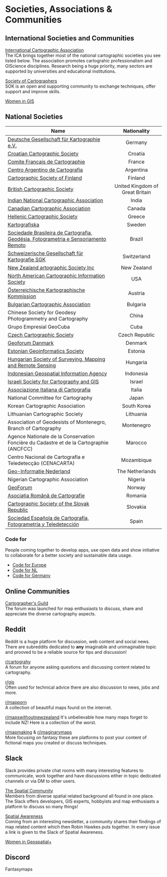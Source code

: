# Societies, Associations & Communities 

## International Societies and Communities

[International Cartographic Association](https://icaci.org/)  
The ICA brings together most of the national cartographic societies you see listed below. The association promotes cartograhic professionalism and GIScience disciplines. Research being a huge priority, many sectors are supported by universities and educational institutions. 

[Society of Cartographers](https://soc.org.uk/)  
SOK is an open and supporting community to exchange techniques, offer support and improve skills. 

[Women in GIS](https://womeningis.wildapricot.org/)

## National Societies 

|  Name   |   Nationality      | 
|-------- | :-------------: |
|[Deutsche Gesellschaft für Kartographie e.V.](https://www.dgfk.net/) | Germany |
|[Croatian Cartographic Society](http://www.kartografija.hr/) | Croatia |
|[Comite Francais de Cartographie](http://www.lecfc.fr/) | France | 
|[Centro Argentino de Cartografia](http://centroargentinodecartografia.org/) | Argentina |
|[Cartographic Society of Finland](http://www.kartogra.fi/in-english/) | Finland |
|[British Cartographic Society](www.cartography.org.uk) | United Kingdom of Great Britain |
|[Indian National Cartographic Association](https://incaindia.org/) | India |
|[Canadian Cartographic Association](https://cca-acc.org/conferences/current-conference/) | Canada | 
|[Hellenic Cartographic Society](http://xeee.web.auth.gr/) | Greece |
|[Kartografiska](http://kartografiska.se/) | Sweden |
|[Sociedade Brasileira de Cartografia, Geodésia, Fotogrametria e Sensoriamento Remoto](http://www.cartografia.org.br/) | Brazil |
|[Schweizerische Gesellschaft für Kartografie SGK](https://kartografie.ch/) | Switzerland |
|[New Zealand artographic Society Inc](https://cartography.org.nz/) | New Zealand |
|[North American Cartographic Information Society](https://nacis.org/) | USA | 
|[Österreichische Kartographische Kommission](https://oekk.univie.ac.at/) | Austria | 
|[Bulgarian Cartographic Association](http://cartography-gis.com) | Bulgaria |
|Chinese Society for Geodesy Photogrammetry and Cartography| China |
|Grupo Empresial GeoCuba | Cuba |
|[Czech Cartographic Society](https://www.cartography.cz) | Czech Republic |
| [Geoforum Danmark](http://www.geoforum.dk)| Denmark |
|[Estonian Geoinformatics Society](www.estgis.ee/en/) | Estonia |
| [Hungarian Society of Surveying, Mapping and Remote Sensing](http://lazarus.elte.hu/ica-hun) | Hungaria |
| [Indonesian Geospatial Information Agency](www.big.go.id/) | Indonesia | 
| [Israeli Society for Cartography and GIS](http://isrcartogis.wixsite.com/isrcartogis) | Israel |
| [Associazione Italiana di Cartografia](http://www.aic-cartografia.it) | Italia |
| National Committee for Cartography | Japan | 
| Korean Cartographic Association | South Korea | 
| Lithuanian Cartographic Society | Lithuania | 
| Association of Geodesists of Montenegro, Branch of Cartography | Montenegro | 
| Agence Nationale de la Conservation Foncière du Cadastre et de la Cartographie (ANCFCC) | Marocco | 
| Centro Nacional de Cartografia e Teledetecção (CENACARTA) | Mozambique | 
| [Geo-Informatie Nederland](https://www.geo-info.nl) | The Netherlands | 
| Nigerian Cartographic Association | Nigeria | 
| [GeoForum](http://www.geoforum.no) | Norway | 
| [Asociația Română de Cartografie](http://geo-spatial.org) | Romania | 
| [Cartographic Society of the Slovak Republic](http://www.slovakcarto.sk) | Slovakia | 
| [Sociedad Española de Cartografía, Fotogrametría y Teledetección](www.secft.es) | Spain | 

### Code for
People coming together to develop apps, use open data and show initiative to collaborate for a better society and sustainable data usage. 

- [Code for Europe](http://codeforeurope.net/)
- [Code for NL](https://www.codefor.nl/en/)
- [Code for Germany](https://www.codefor.de/)

## Online Communities 

[Cartographer's Guild](https://www.cartographersguild.com/content.php)  
The forum was launched for map enthusiasts to discuss, share and appreciate the diverse cartography aspects.

## Reddit
Reddit is a huge platform for discussion, web content and social news. There are subreddits dedicated to **any** imaginable and unimaginable topic and prooved to be a reliable source for tips and discussion! 

[r/cartograhy](http://reddit.com/r/cartography)  
A forum for anyone asking questions and discussing content related to cartography.

[r/gis](http://reddit.com/r/gis)  
Often used for technical advice there are also discussion to news, jobs and more. 

[r/mapporn](http://reddit.com/r/mapporn)  
A collection of beautiful maps found on the internet.

[r/mapswithoutnewzealand](http://reddit.com/r/mapswithoutnewzealand) 
It's unbelievable how many maps forget to include NZ! Here is a collection of the worst.

[r/mapmaking](http://reddit.com/r/mapmaking) & [r/imaginarymaps](http://reddit.com/r/imaginarymaps)  
More focusing on fantasy these are platforms to post your content of fictional maps you created or discuss techniques. 

## Slack
Slack provides private chat rooms with many interesting features to communicate, work together and have discussions either in topic dedicated channels or via DM to other users. 

[The Spatial Community](https://thespatialcommunity.org/)  
Members from diverse spatial related background all found in one place. The Slack offers developers, GIS experts, hobbyists and map enthusiasts a platform to discuss so many things!

[Spatial Awareness](https://www.getrevue.co/profile/maps)  
Coming from an interesting newsletter, a community shares their findings of map related content which then Robin Hawkes puts together. In every issue a link is given to the Slack of Spatial Awareness. 

[Women in Geospatial+](https://docs.google.com/forms/d/e/1FAIpQLSevWkuQT5IAnA_SPukInqOH97ZoPKUQxg_MYKBgqpbFHb72Ww/viewform)


## Discord 

Fantasymaps 